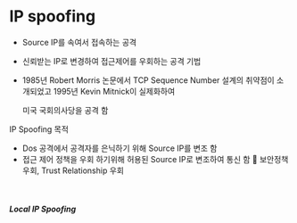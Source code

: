 # IP spoofing

- Source IP를 속여서 접속하는 공격

- 신뢰받는 IP로 변경하여 접근제어를 우회하는 공격 기법

- 1985년 Robert Morris 논문에서 TCP Sequence Number 설계의 취약점이 소개되었고 1995년 Kevin Mitnick이 실제화하여

  미국 국회의사당을 공격 함



IP Spoofing 목적

- Dos 공격에서 공격자를 은닉하기 위해 Source IP를 변조 함
- 접근 제어 정책을 우회 하기위해 허용된 Source IP로 변조하여 통신 함  보안정책 우회, Trust Relationship 우회

<br>

##### Local IP Spoofing